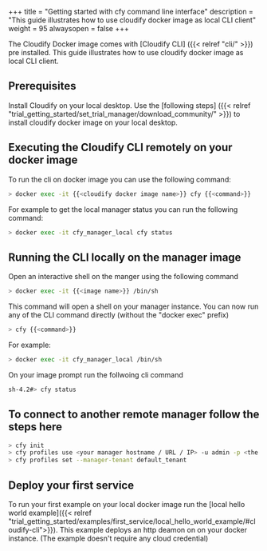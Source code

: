 +++
title = "Getting started with cfy command line interface"
description = "This guide illustrates how to use cloudify docker image as local CLI client"
weight = 95
alwaysopen = false
+++


The Cloudify Docker image comes with [Cloudify CLI] ({{< relref "cli/" >}}) pre installed.
This guide illustrates how to use cloudify docker image as local CLI client.

## Prerequisites

Install Cloudify on your local desktop.
Use the [following steps] ({{< relref "trial_getting_started/set_trial_manager/download_community/" >}}) to install cloudify docker image on your local desktop.

## Executing the Cloudify CLI remotely on your docker image

To run the cli on docker image you can use the following command:

```bash
> docker exec -it {{<cloudify docker image name>}} cfy {{<command>}}
```
For example to get the local manager status you can run the following command:

```bash
> docker exec -it cfy_manager_local cfy status
```
## Running the CLI locally on the manager image

Open an interactive shell on the manger using the following command

```bash
> docker exec -it {{<image name>}} /bin/sh
```

This command will open a shell on your manager instance.
You can now run any of the CLI command directly (without the "docker exec" prefix)

```bash
> cfy {{<command>}}
```

For example:

```bash
> docker exec -it cfy_manager_local /bin/sh
```
On your image prompt run the follwoing cli command

```bash
sh-4.2#> cfy status
```

## To connect to another remote manager follow the steps here

```bash
> cfy init
> cfy profiles use <your manager hostname / URL / IP> -u admin -p <the admin  password> --ssl
> cfy profiles set --manager-tenant default_tenant
```

## Deploy your first service

To run your first example on your local docker image run the [local hello world example]({{< relref "trial_getting_started/examples/first_service/local_hello_world_example/#cloudify-cli">}}).
This example deploys an http deamon on on your docker instance. (The example doesn't require any cloud credential)
